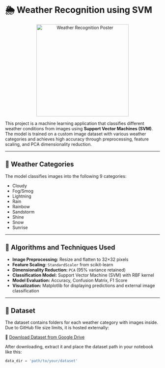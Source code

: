 # 🌦️ Weather Recognition using SVM

<p align="center">
  <img src="https://drive.google.com/uc?export=view&id=1PAGloXg0LQfPnMXMpakQl7ak6x0pQi_H" alt="Weather Recognition Poster" width="300"/>
</p>


This project is a machine learning application that classifies different weather conditions from images using **Support Vector Machines (SVM)**. The model is trained on a custom image dataset with various weather categories and achieves high accuracy through preprocessing, feature scaling, and PCA dimensionality reduction.

---

## 📁 Weather Categories
The model classifies images into the following 9 categories:

- Cloudy  
- Fog/Smog  
- Lightning  
- Rain  
- Rainbow  
- Sandstorm  
- Shine  
- Snow  
- Sunrise  

---

## 🧠 Algorithms and Techniques Used

- **Image Preprocessing:** Resize and flatten to 32×32 pixels  
- **Feature Scaling:** `StandardScaler` from scikit-learn  
- **Dimensionality Reduction:** `PCA` (95% variance retained)  
- **Classification Model:** Support Vector Machine (SVM) with RBF kernel  
- **Model Evaluation:** Accuracy, Confusion Matrix, F1 Score  
- **Visualization:** Matplotlib for displaying predictions and external image classification

---

## 📂 Dataset

The dataset contains folders for each weather category with images inside.  
Due to GitHub file size limits, it is hosted externally:

🔗 [Download Dataset from Google Drive](https://drive.google.com/drive/folders/1tvv-oGfF6CeiX7iLQzHhbSEWjnQ1d7H7?usp=sharing)

After downloading, extract it and place the dataset path in your notebook like this:
```python
data_dir = 'path/to/your/dataset'
